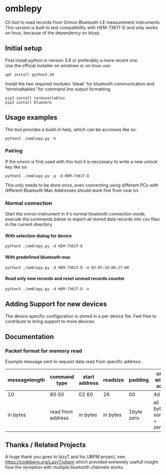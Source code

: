 # omblepy
Cli tool to read records from Omron Bluetooth-LE measurement instruments
This version is built to test compatibility with HEM-7361T-D and only works on linux, because of the dependency on bluez.

## Initial setup
First install python in version 3.8 or preferably a more recent one. <br>
Use the official installer on windows or on linux use:<br>
```
apt install python3.10
```

Install the two required modules 'bleak' for bluetooth communication and 'terminaltables' for command line output formatting. <br>
```
pip3 install terminaltables
pip3 install bluezero
```

## Usage examples
The tool provides a build-in help, which can be accesses like so:
```
python3 ./omblepy.py -h
```
### Pairing
If the omron is first used with this tool it is neccesary to write a new unlock key like so:
```
python3 ./omblepy.py -p -d HEM-7361T-D
```
This only needs to be done once, even connecting using different PCs with different Bluetooth Mac Addresses should work fine from now on.

### Normal connection
Start the omron instrument in it's normal bluetooth connection mode, execute the commands below to export all stored data records into csv files in the current directory.
#### With selection dialog for device
```
python3 ./omblepy.py -d HEM-7361T-D
```
#### With predefined bluetooth mac
```
python3 ./omblepy.py -d HEM-7361T-D -m D3:07:19:08:27:00
```
#### Read only new records and reset unread records counter
```
python3 ./omblepy.py -d HEM-7361T-D -n
```

## Adding Support for new devices
The device specific configuration is stored in a per device file. 
Feel free to contribute to bring support to more devices.

## Documentation 

### Packet format for memory read

Example message sent to request data read from specific address:

messagelength | command type      | start address | readsize | padding     | crc with xor
---           | ---               | ---           | ---      | ---         | ---
10            | 80 00             | 02 60         | 26       | 00          | 4d
in bytes      | read from address | in bytes      | in bytes | 1byte zero  | all bytes xored = zero

## Thanks / Related Projects
A huge thank you goes to lazyT and his UBPM project, see:
https://codeberg.org/LazyT/ubpm
which provided extremely usefull insight how the reception with multiple bluetooth channels works.
